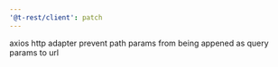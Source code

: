 ```yaml
---
'@t-rest/client': patch
---
```


axios http adapter prevent path params from being appened as query params to url
